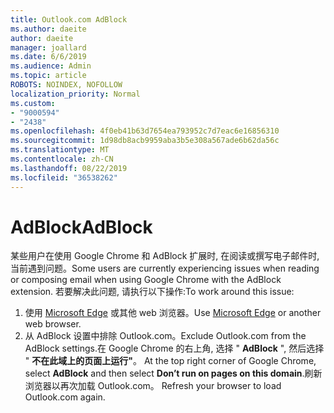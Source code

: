 ```yaml
---
title: Outlook.com AdBlock
ms.author: daeite
author: daeite
manager: joallard
ms.date: 6/6/2019
ms.audience: Admin
ms.topic: article
ROBOTS: NOINDEX, NOFOLLOW
localization_priority: Normal
ms.custom:
- "9000594"
- "2438"
ms.openlocfilehash: 4f0eb41b63d7654ea793952c7d7eac6e16856310
ms.sourcegitcommit: 1d98db8acb9959aba3b5e308a567ade6b62da56c
ms.translationtype: MT
ms.contentlocale: zh-CN
ms.lasthandoff: 08/22/2019
ms.locfileid: "36538262"
---
```

# <a name="adblock"></a><span data-ttu-id="6729e-102">AdBlock</span><span class="sxs-lookup"><span data-stu-id="6729e-102">AdBlock</span></span>

<span data-ttu-id="6729e-103">某些用户在使用 Google Chrome 和 AdBlock 扩展时, 在阅读或撰写电子邮件时, 当前遇到问题。</span><span class="sxs-lookup"><span data-stu-id="6729e-103">Some users are currently experiencing issues when reading or composing email when using Google Chrome with the AdBlock extension.</span></span> <span data-ttu-id="6729e-104">若要解决此问题, 请执行以下操作:</span><span class="sxs-lookup"><span data-stu-id="6729e-104">To work around this issue:</span></span>

1. <span data-ttu-id="6729e-105">使用 [Microsoft Edge](https://www.microsoft.com/windows/microsoft-edge) 或其他 web 浏览器。</span><span class="sxs-lookup"><span data-stu-id="6729e-105">Use [Microsoft Edge](https://www.microsoft.com/windows/microsoft-edge) or another web browser.</span></span>
1. <span data-ttu-id="6729e-106">从 AdBlock 设置中排除 Outlook.com。</span><span class="sxs-lookup"><span data-stu-id="6729e-106">Exclude Outlook.com from the AdBlock settings.</span></span><span data-ttu-id="6729e-107">在 Google Chrome 的右上角, 选择 " **AdBlock** ", 然后选择 " **不在此域上的页面上运行"**。</span><span class="sxs-lookup"><span data-stu-id="6729e-107"> At the top right corner of Google Chrome, select **AdBlock** and then select **Don’t run on pages on this domain**.</span></span><span data-ttu-id="6729e-108">刷新浏览器以再次加载 Outlook.com。</span><span class="sxs-lookup"><span data-stu-id="6729e-108"> Refresh your browser to load Outlook.com again.</span></span>